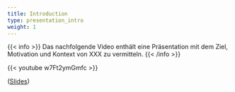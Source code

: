 ```yaml
---
title: Introduction
type: presentation_intro
weight: 1
---
```


{{< info >}}
Das nachfolgende Video enthält eine Präsentation mit dem Ziel, Motivation und Kontext von XXX zu vermitteln.
{{< /info >}}

{{< youtube w7Ft2ymGmfc >}}

([Slides](./slides))
